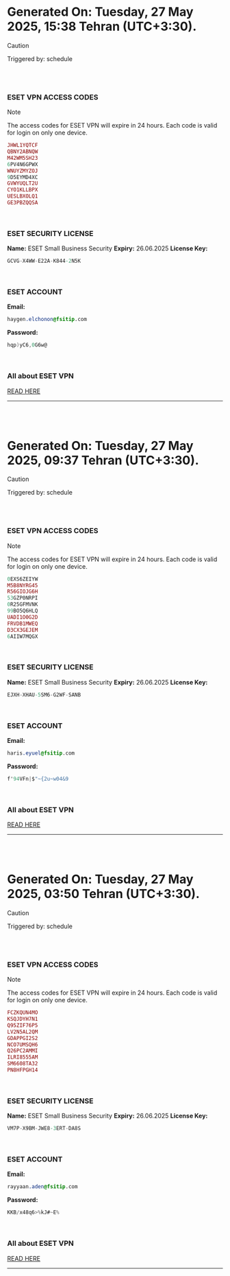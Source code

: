 # Generated On: Tuesday, 27 May 2025, 15:38 Tehran (UTC+3:30).

> [!CAUTION]
> Triggered by: schedule

<br><br>

### ESET VPN ACCESS CODES

> [!NOTE]
> The access codes for ESET VPN will expire in 24 hours.
> Each code is valid for login on only one device.

```ruby
JHWL1YQTCF
QBNY2ABNQW
M42WM5SH23
6PV4N6GPWX
WNUYZMYZOJ
9D5EYMD4XC
GVWYUQLT2U
CYO1KLLBPX
UESLBXOLQ1
GE3PBZQQSA
```

<br>

### ESET SECURITY LICENSE

**Name:** ESET Small Business Security
**Expiry:** 26.06.2025
**License Key:**

```POV-Ray SDL
GCVG-X4WW-E22A-K844-2N5K
```

<br>

### ESET ACCOUNT

**Email:**

```CSS
haygen.elchonon@fsitip.com
```

**Password:**

```POV-Ray SDL
hqp)yC6,0G6w@
```

<br>

### All about ESET VPN

[READ HERE](https://t.me/F_NiREvil/2113)

---

<br><br>

# Generated On: Tuesday, 27 May 2025, 09:37 Tehran (UTC+3:30).

> [!CAUTION]
> Triggered by: schedule

<br><br>

### ESET VPN ACCESS CODES

> [!NOTE]
> The access codes for ESET VPN will expire in 24 hours.
> Each code is valid for login on only one device.

```ruby
0EXS6ZEIYW
M5B8NYRG45
R56GIOJG6H
53GZP0NRPI
0R25GFMVNK
99BO5Q6HLQ
UADI1O0G2D
FRVDB1MWEQ
D3CX3GEJEM
6AIIW7MQGX
```

<br>

### ESET SECURITY LICENSE

**Name:** ESET Small Business Security
**Expiry:** 26.06.2025
**License Key:**

```POV-Ray SDL
EJXH-XHAU-5SM6-G2WF-SANB
```

<br>

### ESET ACCOUNT

**Email:**

```CSS
haris.eyuel@fsitip.com
```

**Password:**

```POV-Ray SDL
f'94VFn|$"~{2u~w04&9
```

<br>

### All about ESET VPN

[READ HERE](https://t.me/F_NiREvil/2113)

---

<br><br>

# Generated On: Tuesday, 27 May 2025, 03:50 Tehran (UTC+3:30).

> [!CAUTION]
> Triggered by: schedule

<br><br>

### ESET VPN ACCESS CODES

> [!NOTE]
> The access codes for ESET VPN will expire in 24 hours.
> Each code is valid for login on only one device.

```ruby
FCZKQUN4MO
KSQJDYH7N1
Q95ZIF76P5
LV2N5AL2QM
GDAPPGI2S2
NCO7UMSQH6
Q26PC2AMMI
ILRI8555AM
SM6608TA32
PN8HFPGH14
```

<br>

### ESET SECURITY LICENSE

**Name:** ESET Small Business Security
**Expiry:** 26.06.2025
**License Key:**

```POV-Ray SDL
VM7P-X9BM-JWE8-3ERT-DA8S
```

<br>

### ESET ACCOUNT

**Email:**

```CSS
rayyaan.aden@fsitip.com
```

**Password:**

```POV-Ray SDL
KKB/x48q6>%kJ#~E%
```

<br>

### All about ESET VPN

[READ HERE](https://t.me/F_NiREvil/2113)

---

<br><br>

